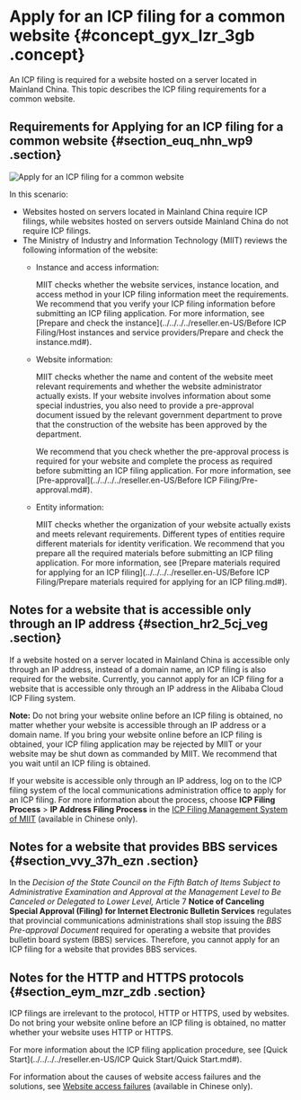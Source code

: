# Apply for an ICP filing for a common website {#concept_gyx_lzr_3gb .concept}

An ICP filing is required for a website hosted on a server located in Mainland China. This topic describes the ICP filing requirements for a common website.

## Requirements for Applying for an ICP filing for a common website {#section_euq_nhn_wp9 .section}

![Apply for an ICP filing for a common website](http://static-aliyun-doc.oss-cn-hangzhou.aliyuncs.com/assets/img/88723/156811472852276_en-US.png)

In this scenario:

-   Websites hosted on servers located in Mainland China require ICP filings, while websites hosted on servers outside Mainland China do not require ICP filings.
-   The Ministry of Industry and Information Technology \(MIIT\) reviews the following information of the website:
    -   Instance and access information:

        MIIT checks whether the website services, instance location, and access method in your ICP filing information meet the requirements. We recommend that you verify your ICP filing information before submitting an ICP filing application. For more information, see [Prepare and check the instance](../../../../reseller.en-US/Before ICP Filing/Host instances and service providers/Prepare and check the instance.md#).

    -   Website information:

        MIIT checks whether the name and content of the website meet relevant requirements and whether the website administrator actually exists. If your website involves information about some special industries, you also need to provide a pre-approval document issued by the relevant government department to prove that the construction of the website has been approved by the department.

        We recommend that you check whether the pre-approval process is required for your website and complete the process as required before submitting an ICP filing application. For more information, see [Pre-approval](../../../../reseller.en-US/Before ICP Filing/Pre-approval.md#).

    -   Entity information:

        MIIT checks whether the organization of your website actually exists and meets relevant requirements. Different types of entities require different materials for identity verification. We recommend that you prepare all the required materials before submitting an ICP filing application. For more information, see [Prepare materials required for applying for an ICP filing](../../../../reseller.en-US/Before ICP Filing/Prepare materials required for applying for an ICP filing.md#).


## Notes for a website that is accessible only through an IP address {#section_hr2_5cj_veg .section}

If a website hosted on a server located in Mainland China is accessible only through an IP address, instead of a domain name, an ICP filing is also required for the website. Currently, you cannot apply for an ICP filing for a website that is accessible only through an IP address in the Alibaba Cloud ICP Filing system.

**Note:** Do not bring your website online before an ICP filing is obtained, no matter whether your website is accessible through an IP address or a domain name. If you bring your website online before an ICP filing is obtained, your ICP filing application may be rejected by MIIT or your website may be shut down as commanded by MIIT. We recommend that you wait until an ICP filing is obtained.

If your website is accessible only through an IP address, log on to the ICP filing system of the local communications administration office to apply for an ICP filing. For more information about the process, choose **ICP Filing Process** \> **IP Address Filing Process** in the [ICP Filing Management System of MIIT](http://www.beian.miit.gov.cn) \(available in Chinese only\).

## Notes for a website that provides BBS services {#section_vvy_37h_ezn .section}

In the *Decision of the State Council on the Fifth Batch of Items Subject to Administrative Examination and Approval at the Management Level to Be Canceled or Delegated to Lower Level,* Article 7 **Notice of Canceling Special Approval \(Filing\) for Internet Electronic Bulletin Services** regulates that provincial communications administrations shall stop issuing the *BBS Pre-approval Document* required for operating a website that provides bulletin board system \(BBS\) services. Therefore, you cannot apply for an ICP filing for a website that provides BBS services.

## Notes for the HTTP and HTTPS protocols {#section_eym_mzr_zdb .section}

ICP filings are irrelevant to the protocol, HTTP or HTTPS, used by websites. Do not bring your website online before an ICP filing is obtained, no matter whether your website uses HTTP or HTTPS.

For more information about the ICP filing application procedure, see [Quick Start](../../../../reseller.en-US/ICP Quick Start/Quick Start.md#).

For information about the causes of website access failures and the solutions, see [Website access failures](https://help.aliyun.com/knowledge_detail/36898.html) \(available in Chinese only\).

